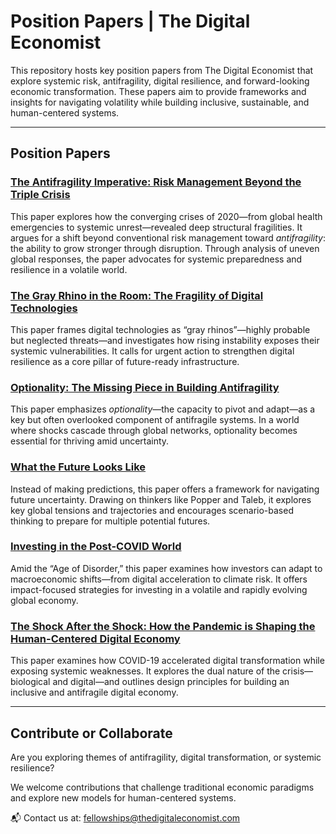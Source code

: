 #  Position Papers | The Digital Economist

This repository hosts key position papers from The Digital Economist that explore systemic risk, antifragility, digital resilience, and forward-looking economic transformation. These papers aim to provide frameworks and insights for navigating volatility while building inclusive, sustainable, and human-centered systems.

---

## Position Papers

### [The Antifragility Imperative: Risk Management Beyond the Triple Crisis](position-papers/The%20Antifragility%20Imperative%20Risk.pdf)
This paper explores how the converging crises of 2020—from global health emergencies to systemic unrest—revealed deep structural fragilities. It argues for a shift beyond conventional risk management toward *antifragility*: the ability to grow stronger through disruption. Through analysis of uneven global responses, the paper advocates for systemic preparedness and resilience in a volatile world.

### [The Gray Rhino in the Room: The Fragility of Digital Technologies](./The%20Gray%20Rhino%20in%20the%20Room.pdf)
This paper frames digital technologies as “gray rhinos”—highly probable but neglected threats—and investigates how rising instability exposes their systemic vulnerabilities. It calls for urgent action to strengthen digital resilience as a core pillar of future-ready infrastructure.

### [Optionality: The Missing Piece in Building Antifragility](./Optionality.pdf)
This paper emphasizes *optionality*—the capacity to pivot and adapt—as a key but often overlooked component of antifragile systems. In a world where shocks cascade through global networks, optionality becomes essential for thriving amid uncertainty.

### [What the Future Looks Like](./What%20the%20Future%20Looks%20Like.pdf)
Instead of making predictions, this paper offers a framework for navigating future uncertainty. Drawing on thinkers like Popper and Taleb, it explores key global tensions and trajectories and encourages scenario-based thinking to prepare for multiple potential futures.

###  [Investing in the Post-COVID World](./Investing%20in%20the%20Post-COVID%20World.pdf)
Amid the “Age of Disorder,” this paper examines how investors can adapt to macroeconomic shifts—from digital acceleration to climate risk. It offers impact-focused strategies for investing in a volatile and rapidly evolving global economy.

###  [The Shock After the Shock: How the Pandemic is Shaping the Human-Centered Digital Economy](./The%20Shock%20After%20the%20Shock.pdf)
This paper examines how COVID-19 accelerated digital transformation while exposing systemic weaknesses. It explores the dual nature of the crisis—biological and digital—and outlines design principles for building an inclusive and antifragile digital economy.

---

##  Contribute or Collaborate

Are you exploring themes of antifragility, digital transformation, or systemic resilience?

We welcome contributions that challenge traditional economic paradigms and explore new models for human-centered systems.

📬 Contact us at: [fellowships@thedigitaleconomist.com](mailto:fellowships@thedigitaleconomist.com)

